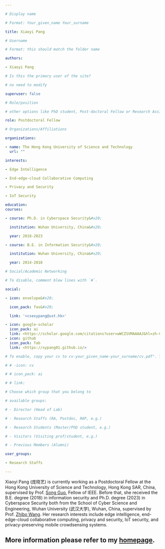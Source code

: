 ```yaml
---

# Display name

# Format: Your_given_name Your_surname

title: Xiaoyi Pang

# Username

# Format: this should match the folder name

authors:

- Xiaoyi Pang

# Is this the primary user of the site?

# no need to modify

superuser: false

# Role/position

# other options like PhD student, Post-doctoral Fellow or Research Assistant, e.g..

role: Postdoctoral Fellow

# Organizations/Affiliations

organizations:

- name: The Hong Kong University of Science and Technology
  url: ""

interests:

- Edge Intelligence

- End-edge-cloud Collaborative Computing

- Privacy and Security

- IoT Security

education:
courses:

- course: Ph.D. in Cyberspace Security&#x20;

  institution: Wuhan University, China&#x20;

  year: 2018-2023

- course: B.E. in Information Security&#x20;

  institution: Wuhan University, China&#x20;

  year: 2014-2018

# Social/Academic Networking

# To disable, comment blew lines with `#`.

social:

- icon: envelope&#x20;

  icon_pack: fas&#x20;

  link: '<csexypang@ust.hk>'

- icon: google-scholar
  icon_pack: ai
  link: <https://scholar.google.com/citations?user=wWCZSVMAAAAJ&hl=zh-CN&oi=ao>
- icon: github 
  icon_pack: fab 
  link: <https://xypang01.github.io/>

# To enable, copy your cv to cv-your_given_name-your_surname/cv.pdf". To disable, comment blew lines with `#`.

# # -icon: cv

# # icon_pack: ai

# # link:

# Choose which group that you belong to

# available groups:

# - Director (Head of Lab)

# - Research Staffs (RA, Postdoc, RAP, e.g.)

# - Research Students (Master/PhD student, e.g.)

# - Visitors (Visiting prof/student, e.g.)

# - Previous Members (Alumni)

user_groups:

- Research Staffs

---
```


Xiaoyi Pang (庞晓艺) is currently working as a Postdoctoral Fellow at the Hong Kong University of Science and Technology, Hong Kong SAR, China, supervised by Prof. [Song Guo](https://cse.hkust.edu.hk/admin/people/faculty/profile/songguo), Fellow of IEEE. Before that, she received the B.E. degree (2018) in information security and Ph.D. degree (2023) in Cyberspace Security both from the School of Cyber Science and Engineering, Wuhan University (武汉大学), Wuhan, China, supervised by Prof. [Zhibo Wang](https://person.zju.edu.cn/en/zhibowang). Her research interests include edge intelligence, end-edge-cloud collaborative computing, privacy and security, IoT security, and privacy-preserving mobile crowdsensing systems.

## More information please refer to my [homepage](https://xypang01.github.io/).

